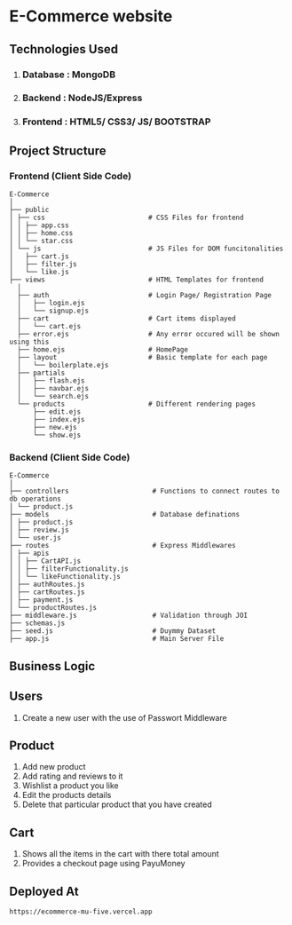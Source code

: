 # E-Commerce website

## Technologies Used

1. ### Database : MongoDB
2. ### Backend : NodeJS/Express
3. ### Frontend : HTML5/ CSS3/ JS/ BOOTSTRAP

## Project Structure

### Frontend (Client Side Code)

```shell
E-Commerce
│
├── public
│ ├── css                          # CSS Files for frontend
│ │ ├── app.css
│ │ ├── home.css
│ │ └── star.css
│ └── js                           # JS Files for DOM funcitonalities
│   ├── cart.js
│   ├── filter.js
│   └── like.js
├── views                          # HTML Templates for frontend
  │
  ├── auth                         # Login Page/ Registration Page
  │   ├── login.ejs
  │   └── signup.ejs
  ├── cart                         # Cart items displayed
  │   └── cart.ejs
  ├── error.ejs                    # Any error occured will be shown using this
  ├── home.ejs                     # HomePage
  ├── layout                       # Basic template for each page
  │   └── boilerplate.ejs
  ├── partials
  │   ├── flash.ejs
  │   ├── navbar.ejs
  │   └── search.ejs
  └── products                     # Different rendering pages
      ├── edit.ejs
      ├── index.ejs
      ├── new.ejs
      └── show.ejs

```

### Backend (Client Side Code)

```shell
E-Commerce
│
├── controllers                     # Functions to connect routes to db operations
│ └── product.js
├── models                          # Database definations
│ ├── product.js
│ ├── review.js
│ └── user.js
├── routes                          # Express Middlewares
│ ├── apis
│ │ ├── CartAPI.js
│ │ ├── filterFunctionality.js
│ │ └── likeFunctionality.js
│ ├── authRoutes.js
│ ├── cartRoutes.js
│ ├── payment.js
│ └── productRoutes.js
├── middleware.js                   # Validation through JOI
├── schemas.js
├── seed.js                         # Duymmy Dataset
├── app.js                          # Main Server File
```

## Business Logic

## Users

1. Create a new user with the use of Passwort Middleware

## Product

1. Add new product
2. Add rating and reviews to it
3. Wishlist a product you like
4. Edit the products details
5. Delete that particular product that you have created

## Cart

1. Shows all the items in the cart with there total amount
2. Provides a checkout page using PayuMoney

## Deployed At

```
https://ecommerce-mu-five.vercel.app
```
